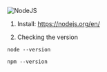 ![NodeJS](https://img.shields.io/badge/node.js-6DA55F?style=for-the-badge&logo=node.js&logoColor=white)

1. Install: https://nodejs.org/en/

2. Checking the version
```
node --version
```

```
npm --version
```
